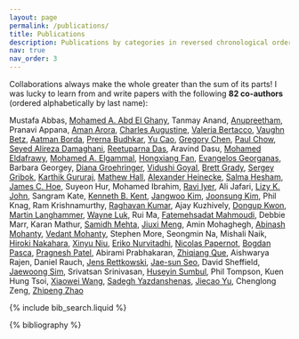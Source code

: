 ```yaml
---
layout: page
permalink: /publications/
title: Publications
description: Publications by categories in reversed chronological order generated by jekyll-scholar.
nav: true
nav_order: 3
---
```


<!-- _pages/publications.md -->

Collaborations always make the whole greater than the sum of its parts! I was lucky to learn from and write papers with the following **82 co-authors** (ordered alphabetically by last name):

Mustafa Abbas,
[Mohamed A. Abd El Ghany](https://scholar.google.com/citations?user=McYwHf4AAAAJ&hl=en),
Tanmay Anand,
[Anupreetham](https://scholar.google.com/citations?user=HmgWl4IAAAAJ&hl=en&oi=ao),
Pranavi Appana,
[Aman Arora](https://scholar.google.com/citations?hl=en&user=xrJ1UEQAAAAJ),
[Charles Augustine](https://scholar.google.com/citations?user=Dok-N2oAAAAJ&hl=en&oi=ao),
[Valeria Bertacco](https://scholar.google.com/citations?user=IXiAPMoAAAAJ&hl=en&oi=sra),
[Vaughn Betz](https://scholar.google.com/citations?user=bMdDigQAAAAJ&hl=en),
[Aatman Borda](https://scholar.google.com/citations?user=eqDByKwAAAAJ&hl=en&oi=ao),
[Prerna Budhkar](https://scholar.google.com/citations?user=YM4WJIUAAAAJ&hl=en),
[Yu Cao](https://scholar.google.com/citations?user=mbnBXEwAAAAJ&hl=en),
[Gregory Chen](https://scholar.google.com/citations?user=z_6qKi8AAAAJ&hl=en&oi=ao),
[Paul Chow](https://scholar.google.com/citations?user=FPrWBAoAAAAJ&hl=en),
[Seyed Alireza Damaghani](https://scholar.google.com/citations?hl=en&user=XxBPC8EAAAAJ),
[Reetuparna Das](https://scholar.google.com/citations?user=h0gtwxIAAAAJ&hl=en&oi=ao),
Aravind Dasu,
[Mohamed Eldafrawy](https://scholar.google.com/citations?user=nMKCxo0AAAAJ&hl=en&oi=ao),
[Mohamed A. Elgammal](https://scholar.google.com/citations?user=Sl8kuWoAAAAJ&hl=en&oi=ao),
[Hongxiang Fan](https://scholar.google.ca/citations?user=iBT_uw4AAAAJ&hl=en&oi=ao),
[Evangelos Georganas](https://scholar.google.ca/citations?user=B8bCdHsAAAAJ&hl=en&oi=ao),
Barbara Georgey,
[Diana Groehringer](https://scholar.google.com/citations?user=pbYi2igAAAAJ&hl=en&oi=sra),
[Vidushi Goyal](https://scholar.google.ca/citations?user=bTGpFHgAAAAJ&hl=en&oi=ao),
[Brett Grady](https://scholar.google.com/citations?user=tE3HwdIAAAAJ&hl=en&oi=sra),
[Sergey Gribok](https://scholar.google.com/citations?user=3M7gPhgAAAAJ&hl=en),
[Karthik Gururaj](https://scholar.google.com/citations?user=rnsHrXYAAAAJ&hl=en),
[Mathew Hall](https://scholar.google.com/citations?user=dAqvhxgAAAAJ&hl=en&oi=ao),
[Alexander Heinecke](https://scholar.google.ca/citations?user=6IKTGbQAAAAJ&hl=en&oi=ao),
[Salma Hesham](https://scholar.google.com/citations?user=1R0E-dcAAAAJ&hl=en),
[James C. Hoe](https://scholar.google.com/citations?user=ZnRhcFUAAAAJ&hl=en&oi=ao),
Suyeon Hur,
Mohamed Ibrahim,
[Ravi Iyer](https://scholar.google.com/citations?user=2rO3ZvEAAAAJ&hl=en&oi=ao),
Ali Jafari,
[Lizy K. John](https://scholar.google.com/citations?hl=en&user=YPu9rWUAAAAJ),
Sangram Kate,
[Kenneth B. Kent](https://scholar.google.com/citations?hl=en&user=N__697EAAAAJ),
[Jangwoo Kim](https://scholar.google.ca/citations?user=bAIDlXEAAAAJ&hl=en&oi=sra),
[Joonsung Kim](https://scholar.google.ca/citations?user=_yHICJMAAAAJ&hl=en&oi=sra),
Phil Knag,
Ram Krishnamurthy,
[Raghavan Kumar](https://scholar.google.com/citations?user=CxSHyRUAAAAJ&hl=en),
Ajay Kuzhively,
[Dongup Kwon](https://scholar.google.com/citations?user=xl8RgCcAAAAJ&hl=en),
[Martin Langhammer](https://scholar.google.ca/citations?user=LJpfs7EAAAAJ&hl=en&oi=ao),
[Wayne Luk](https://scholar.google.ca/citations?user=2gyOP3QAAAAJ&hl=en&oi=ao),
Rui Ma,
[Fatemehsadat Mahmoudi](https://scholar.google.com/citations?user=PtsJkqkAAAAJ&hl=en&oi=ao),
Debbie Marr,
Karan Mathur,
[Samidh Mehta](https://scholar.google.com/citations?hl=en&user=4-R77AMAAAAJ),
[Jiuxi Meng](https://scholar.google.ca/citations?user=Op-QUG0AAAAJ&hl=en&oi=ao),
Amin Mohaghegh,
[Abinash Mohanty](https://scholar.google.ca/citations?hl=en&user=R-L5a8gAAAAJ),
[Vedant Mohanty](https://scholar.google.ca/citations?user=-4Xy2z8AAAAJ&hl=en&oi=ao),
Stephen More,
Seongmin Na,
Mishali Naik,
[Hiroki Nakahara](https://scholar.google.ca/citations?user=RLBMrnQAAAAJ&hl=en&oi=ao),
[Xinyu Niu](https://scholar.google.ca/citations?user=0i57id8AAAAJ&hl=en&oi=ao),
[Eriko Nurvitadhi](https://scholar.google.ca/citations?user=09XsEl4AAAAJ&hl=en&oi=ao),
[Nicolas Papernot](https://scholar.google.com/citations?user=cGxq0cMAAAAJ&hl=en&oi=ao),
[Bogdan Pasca](https://scholar.google.com/citations?user=D0KjkjAAAAAJ&hl=en),
[Pragnesh Patel](https://scholar.google.com/citations?hl=en&user=kcK2pT8AAAAJ),
Abirami Prabhakaran,
[Zhiqiang Que](),
Aishwarya Rajen,
Daniel Rauch,
[Jens Rettkowski](https://scholar.google.ca/citations?user=3LzRFWcAAAAJ&hl=en&oi=ao),
[Jae-sun Seo](https://scholar.google.com/citations?user=0eA8Fr8AAAAJ&hl=en),
David Sheffield,
[Jaewoong Sim](https://scholar.google.com/citations?user=4U65ziwAAAAJ&hl=en),
Srivatsan Srinivasan,
[Huseyin Sumbul](https://scholar.google.com/citations?user=W9bO8R4AAAAJ&hl=en),
Phil Tompson,
Kuen Hung Tsoi,
[Xiaowei Wang](https://scholar.google.com/citations?hl=en&user=t60iCYEAAAAJ),
[Sadegh Yazdanshenas](https://scholar.google.com/citations?user=YR6CdNwAAAAJ&hl=en),
[Jiecao Yu](https://scholar.google.com/citations?user=uxL6snYAAAAJ&hl=en&oi=ao),
Chenglong Zeng,
[Zhipeng Zhao](https://scholar.google.com/citations?hl=en&user=ndAMAocAAAAJ)

<!-- Bibsearch Feature -->

{% include bib_search.liquid %}

<div class="publications">

{% bibliography %}

</div>
